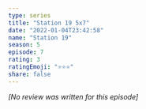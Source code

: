 ```yaml
---
type: series
title: "Station 19 5x7"
date: "2022-01-04T23:42:58"
name: "Station 19"
season: 5
episode: 7
rating: 3
ratingEmoji: "⭐️⭐️⭐️"
share: false
---
```


_[No review was written for this episode]_
